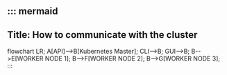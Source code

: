 
::: mermaid
---
Title: How to communicate with the cluster
---
flowchart LR;
    A[API]-->B[Kubernetes Master];
    CLI-->B;
    GUI-->B;
    B-->E[WORKER NODE 1];
    B-->F[WORKER NODE 2];
    B-->G[WORKER NODE 3];
:::
